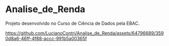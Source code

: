 # Analise_de_Renda
Projeto desenvolvido no Curso de Ciência de Dados pela EBAC.

https://github.com/LucianoContri/Analise_de_Renda/assets/64796689/3590d8a6-46ff-4f88-accc-991b5a00365f

